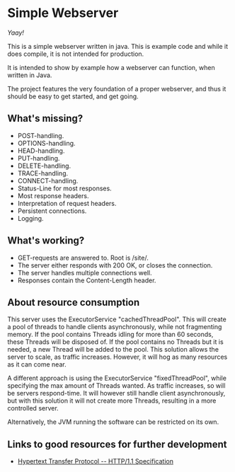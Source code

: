 Simple Webserver
================
_Yaay!_

This is a simple webserver written in java. This is example code 
and while it does compile, it is not intended for production. 

It is intended to show by example how a webserver can function, when written in Java.

The project features the very foundation of a proper webserver, and thus it
should be easy to get started, and get going. 

What's missing?
---------------
 * POST-handling.
 * OPTIONS-handling.
 * HEAD-handling.
 * PUT-handling.
 * DELETE-handling.
 * TRACE-handling.
 * CONNECT-handling.
 * Status-Line for most responses.
 * Most response headers.
 * Interpretation of request headers.
 * Persistent connections.
 * Logging.
 
What's working?
---------------
 * GET-requests are answered to. Root is /site/.
 * The server either responds with 200 OK, or closes the connection.
 * The server handles multiple connections well.
 * Responses contain the Content-Length header.

About resource consumption
--------------------------
This server uses the ExecutorService "cachedThreadPool". This will create a pool of threads to handle clients asynchronously, 
while not fragmenting memory. 
If the pool contains Threads idling for more than 60 seconds, these Threads will be disposed of. 
If the pool contains no Threads but it is needed, a new Thread will be added to the pool.
This solution allows the server to scale, as traffic increases. However, it will hog as many resources as it can come near.

A different approach is using the ExecutorService "fixedThreadPool", while specifying the max amount of Threads wanted. 
As traffic increases, so will be servers respond-time. It will however still handle client asynchronously, but with this solution it will not 
create more Threads, resulting in a more controlled server. 

Alternatively, the JVM running the software can be restricted on its own.

Links to good resources for further development
-----------------------------------------------
 * [Hypertext Transfer Protocol -- HTTP/1.1 Specification](http://www.w3.org/Protocols/rfc2616/rfc2616.html)

